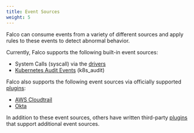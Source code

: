 ```yaml
---
title: Event Sources
weight: 5
---
```


Falco can consume events from a variety of different sources and apply rules to these events to detect abnormal behavior.

Currently, Falco supports the following built-in event sources:

* System Calls (syscall) via the [drivers](./drivers)
* [Kubernetes Audit Events](./kubernetes-audit) (k8s_audit)

Falco also supports the following event sources via officially supported [plugins](../plugins):

* [AWS Cloudtrail](./cloudtrail)
* [Okta](./okta)

In addition to these event sources, others have written third-party [plugins](https://github.com/falcosecurity/plugins#readme) that support additional event sources.
